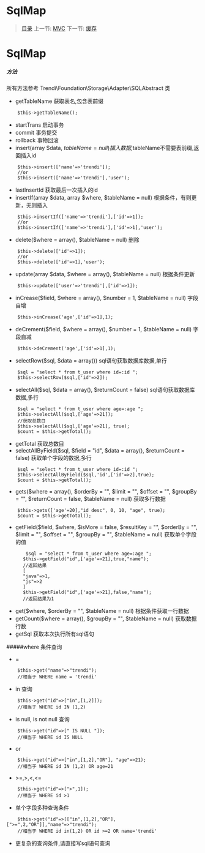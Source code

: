 #  SqlMap

   > [目录](<index.md>)
   > 上一节: [MVC](2.2.md)
   > 下一节: [缓存](2.4.md)


   SqlMap
========

##### 方法

所有方法参考 Trendi\Foundation\Storage\Adapter\SQLAbstract 类

* getTableName 获取表名,包含表前缀
```
    $this->getTableName();
```
* startTrans 启动事务
* commit 事务提交
* rollback 事物回滚
* insert(array $data, $tableName = null) 插入数据,$tableName不需要表前缀,返回插入id
```
    $this->insert(['name'=>'trendi']);
    //or
    $this->insert(['name'=>'trendi'],'user');
```
* lastInsertId 获取最后一次插入的id
* insertIf(array $data, array $where, $tableName = null) 根据条件，有则更新，无则插入
```
    $this->insertIf(['name'=>'trendi'],['id'=>1]);
    //or
    $this->insertIf(['name'=>'trendi'],['id'=>1],'user');
```
* delete($where = array(), $tableName = null) 删除
```
    $this->delete(['id'=>1]);
    //or
    $this->delete(['id'=>1],'user');
```
* update(array $data, $where = array(), $tableName = null) 根据条件更新
```
    $this->update(['user'=>'trendi'],['id'=>1]);
```
* inCrease($field, $where = array(), $number = 1, $tableName = null) 字段自增
```
    $this->inCrease('age',['id'=>1],1);
```
* deCrement($field, $where = array(), $number = 1, $tableName = null) 字段自减
```
    $this->deCrement('age',['id'=>1],1);
```
* selectRow($sql, $data = array()) sql语句获取数据库数据,单行
```
    $sql = "select * from t_user where id=:id ";
    $this->selectRow($sql,['id'=>2]);
```
* selectAll($sql, $data = array(), $returnCount = false) sql语句获取数据库数据,多行
```
    $sql = "select * from t_user where age=:age ";
    $this->selectAll($sql,['age'=>21]);
    //获取总数目
    $this->selectAll($sql,['age'=>21], true);
    $count = $this->getTotal();
```
* getTotal 获取总数目
* selectAllByField($sql, $field = "id", $data = array(), $returnCount = false) 获取单个字段的数据,多行
```
    $sql = "select * from t_user where id=:id ";
    $this->selectAllByField($sql,'id',['id'=>2],true);
    $count = $this->getTotal();
```
* gets($where = array(), $orderBy = "", $limit = "", $offset = "", $groupBy = "", $returnCount = false, $tableName = null) 获取多行数据
```
    $this->gets(['age'=20],"id desc", 0, 10, "age", true);
    $count = $this->getTotal();
```
* getField($field, $where, $isMore = false, $resultKey = "", $orderBy = "", $limit = "", $offset = "", $groupBy = "", $tableName = null) 获取单个字段的值
```
       $sql = "select * from t_user where age=:age ";
      $this->getField("id",['age'=>21],true,"name");
      //返回结果
      [
      "java"=>1,
      "js"=>2
      ]
      $this->getField("id",['age'=>21],false,"name");
      //返回结果为1
```
* get($where, $orderBy = "", $tableName = null) 根据条件获取一行数据
* getCount($where = array(), $groupBy = "", $tableName = null) 获取数据行数
* getSql 获取本次执行所有sql语句

#####where 条件查询
* =

```
    $this->get("name"=>"trendi");
    //相当于 WHERE name = 'trendi'
```
* in 查询
```
    $this->get("id"=>["in",[1,2]]);
    //相当于 WHERE id IN (1,2)
```
* is null, is not null 查询
```
    $this->get("id"=>[" IS NULL "]);
    //相当于 WHERE id IS NULL
```
* or
```
    $this->get("id"=>["in",[1,2],"OR"], "age"=>21);
    //相当于 WHERE id IN (1,2) OR age=21
```
* \>=,>,<,<=
```
    $this->get("id"=>[">",1]);
    //相当于 WHERE id >1
```
* 单个字段多种查询条件
```
    $this->get("id"=>[["in",[1,2],"OR"],[">=",2,"OR"]],"name"=>"trendi");
    //相当于 WHERE id in(1,2) OR id >=2 OR name='trendi'
```
* 更复杂的查询条件,请直接写sql语句查询
